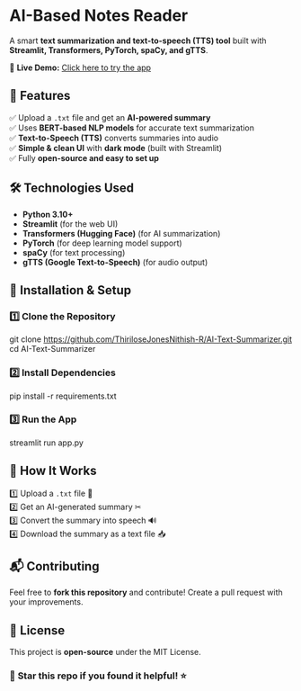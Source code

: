 # AI-Based Notes Reader  
A smart **text summarization and text-to-speech (TTS) tool** built with **Streamlit, Transformers, PyTorch, spaCy, and gTTS**.  

🚀 **Live Demo:** [Click here to try the app](https://ai-text-summarizer-gpkvame6q4ybu72mhb95wx.streamlit.app/)  

## 🚀 Features  
✅ Upload a `.txt` file and get an **AI-powered summary**  
✅ Uses **BERT-based NLP models** for accurate text summarization  
✅ **Text-to-Speech (TTS)** converts summaries into audio  
✅ **Simple & clean UI** with **dark mode** (built with Streamlit)  
✅ Fully **open-source and easy to set up**  

## 🛠 Technologies Used  
- **Python 3.10+**  
- **Streamlit** (for the web UI)  
- **Transformers (Hugging Face)** (for AI summarization)  
- **PyTorch** (for deep learning model support)  
- **spaCy** (for text processing)  
- **gTTS (Google Text-to-Speech)** (for audio output)  

## 📌 Installation & Setup  
### **1️⃣ Clone the Repository**  

git clone https://github.com/ThiriloseJonesNithish-R/AI-Text-Summarizer.git
cd AI-Text-Summarizer


### **2️⃣ Install Dependencies**  

pip install -r requirements.txt


### **3️⃣ Run the App**  

streamlit run app.py

## 📜 How It Works  
1️⃣ Upload a `.txt` file 📄  
2️⃣ Get an AI-generated summary ✂  
3️⃣ Convert the summary into speech 🔊  
4️⃣ Download the summary as a text file 📥  

## 📬 Contributing  
Feel free to **fork this repository** and contribute! Create a pull request with your improvements.  

## 📌 License  
This project is **open-source** under the MIT License.  

### 🌟 **Star this repo** if you found it helpful! ⭐  
